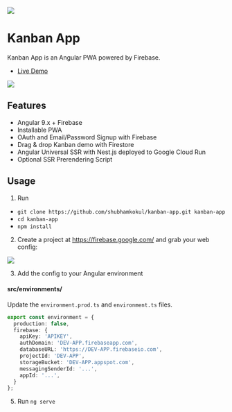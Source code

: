 <p align="center">

<a href="https://circleci.com/gh/codediodeio/angular-firestarter"><img src="https://circleci.com/gh/codediodeio/angular-firestarter.svg?style=svg"></a>

</p>

# Kanban App

Kanban App is an Angular PWA powered by Firebase.

- [Live Demo](https://firestarter.fireship.io/)

![](https://firebasestorage.googleapis.com/v0/b/angular-voxer.appspot.com/o/demo-gif.gif?alt=media&token=dadcdb72-eb58-4903-b6b8-c741c27a08c4)

## Features

- Angular 9.x + Firebase
- Installable PWA
- OAuth and Email/Password Signup with Firebase
- Drag & drop Kanban demo with Firestore
- Angular Universal SSR with Nest.js deployed to Google Cloud Run
- Optional SSR Prerendering Script

## Usage

1.  Run

- `git clone https://github.com/shubhamkokul/kanban-app.git kanban-app`
- `cd kanban-app`
- `npm install`

2.  Create a project at https://firebase.google.com/ and grab your web config:

![](https://firebasestorage.googleapis.com/v0/b/firestarter-96e46.appspot.com/o/project-config.PNG?alt=media&token=5eabb205-7ba2-4fc3-905f-e9547055e754)

3.  Add the config to your Angular environment

#### src/environments/

Update the `environment.prod.ts` and `environment.ts` files. 

```typescript
export const environment = {
  production: false,
  firebase: {
    apiKey: 'APIKEY',
    authDomain: 'DEV-APP.firebaseapp.com',
    databaseURL: 'https://DEV-APP.firebaseio.com',
    projectId: 'DEV-APP',
    storageBucket: 'DEV-APP.appspot.com',
    messagingSenderId: '...',
    appId: '...',
  }
};
```


5.  Run `ng serve`
